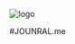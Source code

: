![logo](https://64.media.tumblr.com/0cbd98315d5588fb2e7b78eb002f1e54/8480379ca55bc022-78/s500x750/23ae73b19f6d41cb1754b5b7925f268b5943b64b.png)

#JOUNRAL.me

